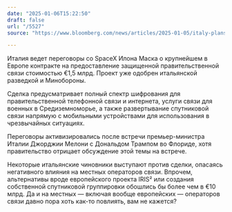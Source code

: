 ```yaml
---
date: "2025-01-06T15:22:50"
draft: false
url: "/5527"
source: "https://www.bloomberg.com/news/articles/2025-01-05/italy-plans-1-5-billion-spacex-telecom-security-services-deal"

---
```


Италия ведет переговоры со SpaceX Илона Маска о крупнейшем в Европе контракте на предоставление защищенной правительственной связи стоимостью €1,5 млрд. Проект уже одобрен итальянской разведкой и Минобороны.

Сделка предусматривает полный спектр шифрования для правительственной телефонной связи и интернета, услуги связи для военных в Средиземноморье, а также развертывание спутниковой связи напрямую с мобильными устройствами для использования в чрезвычайных ситуациях.

Переговоры активизировались после встречи премьер-министра Италии Джорджии Мелони с Дональдом Трампом во Флориде, хотя правительство отрицает обсуждение этой темы на встрече.

Некоторые итальянские чиновники выступают против сделки, опасаясь негативного влияния на местных операторов связи. Впрочем, альтернативы вроде европейского проекта IRIS² или создания собственной спутниковой группировки обошлись бы более чем в €10 млрд. Да и на местных — включая вообще европейских — операторов связи давно пора хоть как-то повлиять, вам не кажется?
